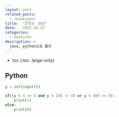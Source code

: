 ```yaml
---
layout: post
related_posts:
  - /baekjoon/
title:  "2753: 윤년"
date:   2025-10-22
categories:
  - baekjoon
description: >
  java, python으로 풀이
---
```

* toc
{:toc .large-only}

## Python
```python
y = int(input())

if((y % 4 == 0 and y % 100 != 0) or y % 400 == 0):
    print(1)
else:
    print(0)
```